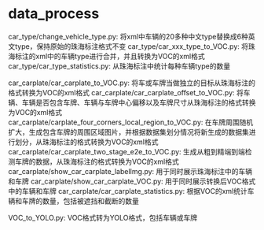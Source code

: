 # data_process
car_type/change_vehicle_type.py: 将xml中车辆的20多种中文type替换成6种英文type，保持原始的珠海标注格式不变
car_type/car_xxx_type_to_VOC.py: 将珠海标注的xml中的车辆type进行合并，并且转换为VOC的xml格式
car_type/car_type_statistics.py: 从珠海标注中统计每种车辆type的数量

car_carplate/car_carplate_to_VOC.py: 将车或车牌当做独立的目标从珠海标注的格式转换为VOC的xml格式
car_carplate/car_carplate_offset_to_VOC.py: 将车辆、车辆是否包含车牌、车辆与车牌中心偏移以及车牌尺寸从珠海标注的格式转换为VOC的xml格式
car_carplate/carplate_four_corners_local_region_to_VOC.py: 在车牌周围随机扩大，生成包含车牌的周围区域图片，并根据数据集划分情况将新生成的数据集进行划分，从珠海标注的格式转换为VOC的xml格式
car_carplate/car_carplate_two_stage_e2e_to_VOC.py: 生成从粗到精端到端检测车牌的数据，从珠海标注的格式转换为VOC的xml格式
car_carplate/show_car_carplate_labelImg.py: 用于同时展示珠海标注中的车辆和车牌
car_carplate/show_car_carplate_VOC.py: 用于同时展示转换后VOC格式中的车辆和车牌
car_carplate/car_carplate_statistics.py: 根据VOC的xml统计车辆和车牌的数量，包括被遮挡和截断的数量

VOC_to_YOLO.py: VOC格式转为YOLO格式，包括车辆或车牌